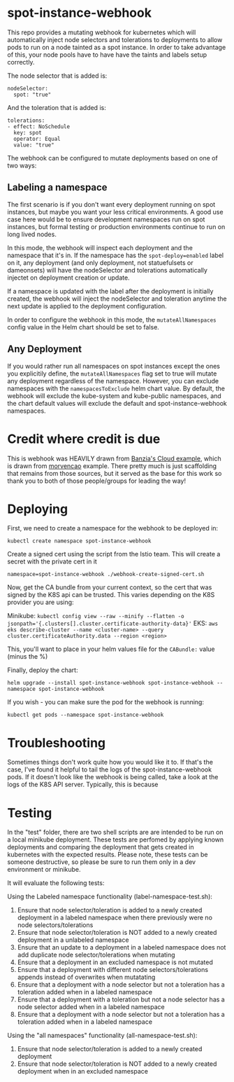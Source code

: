 # spot-instance-webhook	

This repo provides a mutating webhook for kubernetes which will automatically inject node selectors and tolerations to deployments to allow pods to run on a node tainted as a spot instance.  In order to take advantage of this, your node pools have to have have the taints and labels setup correctly.  

The node selector that is added is:

```
nodeSelector:
  spot: "true"
```

And the toleration that is added is:

```
tolerations:
- effect: NoSchedule
  key: spot
  operator: Equal
  value: "true"
```

The webhook can be configured to mutate deployments based on one of two ways:

## Labeling a namespace

The first scenario is if you don't want every deployment running on spot instances, but maybe you want your less critical environments.  A good use case here would be to ensure development namespaces run on spot instances, but formal testing or production environments continue to run on long lived nodes.

In this mode, the webhook will inspect each deployment and the namespace that it's in.  If the namespace has the `spot-deploy=enabled` label on it, any deployment (and only deployment, not statuefulsets or dameonsets) will have the nodeSelector and tolerations automatically injectet on deployment creation or update.  

If a namespace is updated with the label after the deployment is initially created, the webhook will inject the nodeSelector and toleration anytime the next update is applied to the deployment configuration.

In order to configure the webhook in this mode, the `mutateAllNamespaces` config value in the Helm chart should be set to false.

## Any Deployment

If you would rather run all namespaces on spot instances except the ones you explicitily define, the `mutateAllNamespaces` flag set to true will mutate any deployment regardless of the namespace.  However, you can exclude namespaces with the `namespacesToExclude` helm chart value.  By default, the webhook will exclude the kube-system and kube-public namespaces, and the chart default values will exclude the default and spot-instance-webhook namespaces. 

# Credit where credit is due

This is webhook was HEAVILY drawn from [Banzia's Cloud example](https://github.com/banzaicloud/admission-webhook-example), which is drawn from [morvencao](https://github.com/morvencao/kube-mutating-webhook-tutorial) example.  There pretty much is just scaffolding that remains from those sources, but it served as the base for this work so  thank you to both of those people/groups for leading the way!

# Deploying

First, we need to create a namespace for the webhook to be deployed in:

`kubectl create namespace spot-instance-webhook`

Create a signed cert using the script from the Istio team.  This will create a secret with the private cert in it

`namespace=spot-instance-webhook ./webhook-create-signed-cert.sh`

Now, get the CA bundle from your current context, so the cert that was signed by the K8S api can be trusted.  This varies depending on the K8S provider you are using:

Minikube: `kubectl config view --raw --minify --flatten -o jsonpath='{.clusters[].cluster.certificate-authority-data}'`
EKS: `aws eks describe-cluster --name <cluster-name> --query cluster.certificateAuthority.data --region <region>`

This, you'll want to place in your helm values file for the `CABundle:` value (minus the %)

Finally, deploy the chart:

`helm upgrade --install spot-instance-webhook spot-instance-webhook --namespace spot-instance-webhook`

If you wish - you can make sure the pod for the webhook is running:

`kubectl get pods --namespace spot-instance-webhook`

# Troubleshooting

Sometimes things don't work quite how you would like it to.  If that's the case, I've found it helpful to tail the logs of the spot-instance-webhook pods.  If it doesn't look like the webhook is being called, take a look at the logs of the K8S API server.  Typically, this is because 

# Testing

In the "test" folder, there are two shell scripts are are intended to be run on a local minikube deployment.  These tests are perfomed by applying known deployments and comparing the deployment that gets created in kubernetes with the expected results.  Please note, these tests can be someone destructive, so please be sure to run them only in a dev environment or minikube.

It will evaluate the following tests:

Using the Labeled namespace functionality (label-namespace-test.sh):

1) Ensure that node selector/toleration is added to a newly created deployment in a labeled namespace when there previously were no node selectors/tolerations
2) Ensure that node selector/toleration is NOT added to a newly created deployment in a unlabeled namespace
3) Ensure that an update to a deployment in a labeled namespace does not add duplicate node selector/tolerations when mutating
4) Ensure that a deployment in an excluded namespace is not mutated
5) Ensure that a deployment with different node selectors/tolerations appends instead of overwrites when mutatating
6) Ensure that a deployment with a node selector but not a toleration has a toleration added when in a labeled namespace
7) Ensure that a deployment with a toleration but not a node selector has a node selector added when in a labeled namespace
8) Ensure that a deployment with a node selector but not a toleration has a toleration added when in a labeled namespace

Using the "all namespaces" functionality (all-namespace-test.sh):

1) Ensure that node selector/toleration is added to a newly created deployment
1) Ensure that node selector/toleration is NOT added to a newly created deployment when in an excluded namespace


